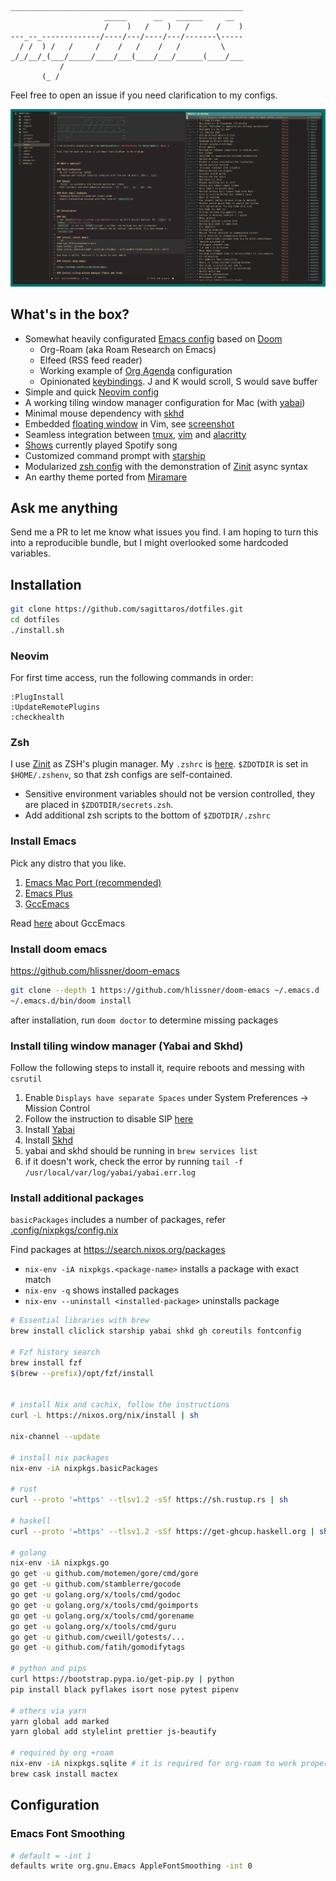 ```
____________________________________________________
                     _____      __   ______     __
                     /    )   /    )   /      /    )
---_--_-------------/----/---/----/---/-------\-----
  / /  ) /   /     /    /   /    /   /         \
_/_/__/_(___/_____/____/___(____/___/______(____/___
           /
       (_ /
```

Feel free to open an issue if you need clarification to my configs.

![Screenshot](screenshot.png)

## What's in the box?

- Somewhat heavily configurated [Emacs config](.doom.d) based on [Doom](https://github.com/hlissner/doom-emacs)
  - Org-Roam (aka Roam Research on Emacs)
  - Elfeed (RSS feed reader)
  - Working example of [Org Agenda](.doom.d/+org.el) configuration
  - Opinionated [keybindings](.doom.d/+bindings.el). J and K would scroll, S would save buffer
- Simple and quick [Neovim config](.config/nvim)
- A working tiling window manager configuration for Mac (with [yabai](.yabairc))
- Minimal mouse dependency with [skhd](.skhdrc)
- Embedded [floating window](.config/nvim/modules/floating-window) in Vim, see [screenshot](screenshot-vim-modal.png)
- Seamless integration between [tmux](.tmux.conf), [vim](bin/isvim2) and [alacritty](.config/alacritty)
- [Shows](bin/whats-playing) currently played Spotify song
- Customized command prompt with [starship](.config/starship.toml)
- Modularized [zsh config](.config/zsh) with the demonstration of [Zinit](https://github.com/zdharma/zinit) async syntax
- An earthy theme ported from [Miramare](https://github.com/franbach/miramare)

## Ask me anything

Send me a PR to let me know what issues you find. I am hoping to turn this into a reproducible bundle, but I might overlooked some hardcoded variables.

## Installation

```sh
git clone https://github.com/sagittaros/dotfiles.git
cd dotfiles
./install.sh
```

### Neovim

For first time access, run the following commands in order:

```
:PlugInstall
:UpdateRemotePlugins
:checkhealth
```

### Zsh

I use [Zinit](https://github.com/zdharma/zinit) as ZSH's plugin manager. My `.zshrc` is [here](.config/zsh/.zshrc).
`$ZDOTDIR` is set in `$HOME/.zshenv`, so that zsh configs are self-contained.

* Sensitive environment variables should not be version controlled, they are placed in `$ZDOTDIR/secrets.zsh`.
* Add additional zsh scripts to the bottom of `$ZDOTDIR/.zshrc`

### Install Emacs

Pick any distro that you like.

1. [Emacs Mac Port (recommended)](https://github.com/railwaycat/homebrew-emacsmacport)
2. [Emacs Plus](https://github.com/d12frosted/homebrew-emacs-plus)
3. [GccEmacs](https://github.com/twlz0ne/nix-gccemacs-darwin)

Read [here](https://www.emacswiki.org/emacs/GccEmacs) about GccEmacs

### Install doom emacs

https://github.com/hlissner/doom-emacs

```sh
git clone --depth 1 https://github.com/hlissner/doom-emacs ~/.emacs.d
~/.emacs.d/bin/doom install
```

after installation, run `doom doctor` to determine missing packages

### Install tiling window manager (Yabai and Skhd)

Follow the following steps to install it, require reboots and messing with `csrutil`

1. Enable `Displays have separate Spaces` under System Preferences -> Mission Control
2. Follow the instruction to disable SIP [here](https://github.com/koekeishiya/yabai/wiki/Disabling-System-Integrity-Protection)
3. Install [Yabai](<https://github.com/koekeishiya/yabai/wiki/Installing-yabai-(latest-release)>)
4. Install [Skhd](https://github.com/koekeishiya/skhd)
5. yabai and skhd should be running in `brew services list`
6. if it doesn't work, check the error by running `tail -f /usr/local/var/log/yabai/yabai.err.log`

### Install additional packages

`basicPackages` includes a number of packages, refer [.config/nixpkgs/config.nix](.config/nixpkgs/config.nix)

Find packages at https://search.nixos.org/packages

- `nix-env -iA nixpkgs.<package-name>` installs a package with exact match
- `nix-env -q` shows installed packages
- `nix-env --uninstall <installed-package>` uninstalls package

```sh
# Essential libraries with brew
brew install cliclick starship yabai shkd gh coreutils fontconfig

# Fzf history search
brew install fzf
$(brew --prefix)/opt/fzf/install


# install Nix and cachix, follow the instructions
curl -L https://nixos.org/nix/install | sh

nix-channel --update

# install nix packages
nix-env -iA nixpkgs.basicPackages

# rust
curl --proto '=https' --tlsv1.2 -sSf https://sh.rustup.rs | sh

# haskell
curl --proto '=https' --tlsv1.2 -sSf https://get-ghcup.haskell.org | sh

# golang
nix-env -iA nixpkgs.go
go get -u github.com/motemen/gore/cmd/gore
go get -u github.com/stamblerre/gocode
go get -u golang.org/x/tools/cmd/godoc
go get -u golang.org/x/tools/cmd/goimports
go get -u golang.org/x/tools/cmd/gorename
go get -u golang.org/x/tools/cmd/guru
go get -u github.com/cweill/gotests/...
go get -u github.com/fatih/gomodifytags

# python and pips
curl https://bootstrap.pypa.io/get-pip.py | python
pip install black pyflakes isort nose pytest pipenv

# others via yarn
yarn global add marked
yarn global add stylelint prettier js-beautify

# required by org +roam
nix-env -iA nixpkgs.sqlite # it is required for org-roam to work properly
brew cask install mactex
```

## Configuration

### Emacs Font Smoothing

```sh
# default = -int 1
defaults write org.gnu.Emacs AppleFontSmoothing -int 0
```
